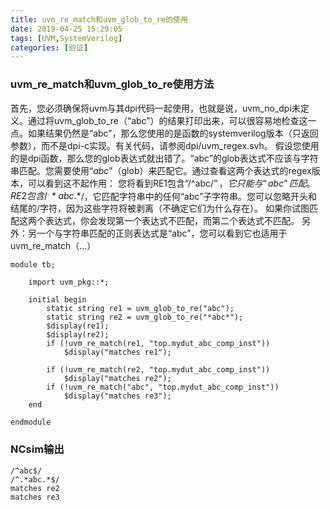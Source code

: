 ```yaml
---
title: uvm_re_match和uvm_glob_to_re的使用
date: 2019-04-25 15:29:05
tags: [UVM,SystemVerilog]
categories: [验证]
---
```


### uvm_re_match和uvm_glob_to_re使用方法

首先，您必须确保将uvm与其dpi代码一起使用，也就是说，uvm_no_dpi未定义。通过将uvm_glob_to_re（“abc”）的结果打印出来，可以很容易地检查这一点。如果结果仍然是“abc”，那么您使用的是函数的systemverilog版本（只返回参数），而不是dpi-c实现。有关代码，请参阅dpi/uvm_regex.svh。
假设您使用的是dpi函数，那么您的glob表达式就出错了。“abc”的glob表达式不应该与字符串匹配。您需要使用“*abc*”（glob）来匹配它。通过查看这两个表达式的regex版本，可以看到这不起作用：
您将看到RE1包含“/^abc$/”，它只能与“abc”匹配。RE2包含/^.*abc.*$/，它匹配字符串中的任何“abc”子字符串。您可以忽略开头和结尾的/字符，因为这些字符将被剥离（不确定它们为什么存在）。
如果你试图匹配这两个表达式，你会发现第一个表达式不匹配，而第二个表达式不匹配。
另外：另一个与字符串匹配的正则表达式是“abc”，您可以看到它也适用于uvm_re_match（…）
```
module tb;

    import uvm_pkg::*;

    initial begin
        static string re1 = uvm_glob_to_re("abc");
        static string re2 = uvm_glob_to_re("*abc*");
        $display(re1);
        $display(re2);
        if (!uvm_re_match(re1, "top.mydut_abc_comp_inst"))
            $display("matches re1");

        if (!uvm_re_match(re2, "top.mydut_abc_comp_inst"))
            $display("matches re2");
        if (!uvm_re_match("abc", "top.mydut_abc_comp_inst"))
            $display("matches re3");
    end

endmodule
```
### NCsim输出
```
/^abc$/
/^.*abc.*$/
matches re2
matches re3
```